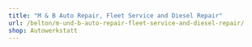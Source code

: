```yaml
---
title: "M & B Auto Repair, Fleet Service and Diesel Repair"
url: /belton/m-und-b-auto-repair-fleet-service-and-diesel-repair/
shop: Autowerkstatt
---
```

